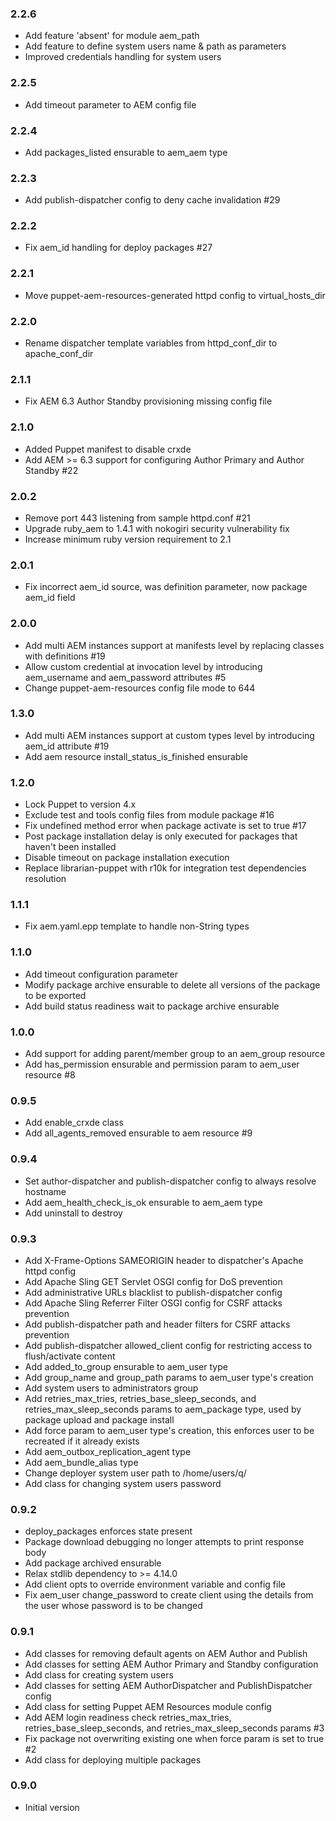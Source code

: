 ### 2.2.6
* Add feature 'absent' for module aem_path
* Add feature to define system users name & path as parameters
* Improved credentials handling for system users

### 2.2.5
* Add timeout parameter to AEM config file

### 2.2.4
* Add packages_listed ensurable to aem_aem type

### 2.2.3
* Add publish-dispatcher config to deny cache invalidation #29

### 2.2.2
* Fix aem_id handling for deploy packages #27

### 2.2.1
* Move puppet-aem-resources-generated httpd config to virtual_hosts_dir

### 2.2.0
* Rename dispatcher template variables from httpd_conf_dir to apache_conf_dir

### 2.1.1
* Fix AEM 6.3 Author Standby provisioning missing config file

### 2.1.0
* Added Puppet manifest to disable crxde
* Add AEM >= 6.3 support for configuring Author Primary and Author Standby #22

### 2.0.2
* Remove port 443 listening from sample httpd.conf #21
* Upgrade ruby_aem to 1.4.1 with nokogiri security vulnerability fix
* Increase minimum ruby version requirement to 2.1

### 2.0.1
* Fix incorrect aem_id source, was definition parameter, now package aem_id field

### 2.0.0
* Add multi AEM instances support at manifests level by replacing classes with definitions #19
* Allow custom credential at invocation level by introducing aem_username and aem_password attributes #5
* Change puppet-aem-resources config file mode to 644

### 1.3.0
* Add multi AEM instances support at custom types level by introducing aem_id attribute #19
* Add aem resource install_status_is_finished ensurable

### 1.2.0
* Lock Puppet to version 4.x
* Exclude test and tools config files from module package #16
* Fix undefined method error when package activate is set to true #17
* Post package installation delay is only executed for packages that haven't been installed
* Disable timeout on package installation execution
* Replace librarian-puppet with r10k for integration test dependencies resolution

### 1.1.1
* Fix aem.yaml.epp template to handle non-String types

### 1.1.0
* Add timeout configuration parameter
* Modify package archive ensurable to delete all versions of the package to be exported
* Add build status readiness wait to package archive ensurable

### 1.0.0
* Add support for adding parent/member group to an aem_group resource
* Add has_permission ensurable and permission param to aem_user resource #8

### 0.9.5
* Add enable_crxde class
* Add all_agents_removed ensurable to aem resource #9

### 0.9.4
* Set author-dispatcher and publish-dispatcher config to always resolve hostname
* Add aem_health_check_is_ok ensurable to aem_aem type
* Add uninstall to destroy

### 0.9.3
* Add X-Frame-Options SAMEORIGIN header to dispatcher's Apache httpd config
* Add Apache Sling GET Servlet OSGI config for DoS prevention
* Add administrative URLs blacklist to publish-dispatcher config
* Add Apache Sling Referrer Filter OSGI config for CSRF attacks prevention
* Add publish-dispatcher path and header filters for CSRF attacks prevention
* Add publish-dispatcher allowed_client config for restricting access to flush/activate content
* Add added_to_group ensurable to aem_user type
* Add group_name and group_path params to aem_user type's creation
* Add system users to administrators group
* Add retries_max_tries, retries_base_sleep_seconds, and retries_max_sleep_seconds params to aem_package type, used by package upload and package install
* Add force param to aem_user type's creation, this enforces user to be recreated if it already exists
* Add aem_outbox_replication_agent type
* Add aem_bundle_alias type
* Change deployer system user path to /home/users/q/
* Add class for changing system users password

### 0.9.2
* deploy_packages enforces state present
* Package download debugging no longer attempts to print response body
* Add package archived ensurable
* Relax stdlib dependency to >= 4.14.0
* Add client opts to override environment variable and config file
* Fix aem_user change_password to create client using the details from the user whose password is to be changed

### 0.9.1
* Add classes for removing default agents on AEM Author and Publish
* Add classes for setting AEM Author Primary and Standby configuration
* Add class for creating system users
* Add classes for setting AEM AuthorDispatcher and PublishDispatcher config
* Add class for setting Puppet AEM Resources module config
* Add AEM login readiness check retries_max_tries, retries_base_sleep_seconds, and retries_max_sleep_seconds params #3
* Fix package not overwriting existing one when force param is set to true #2
* Add class for deploying multiple packages

### 0.9.0
* Initial version
